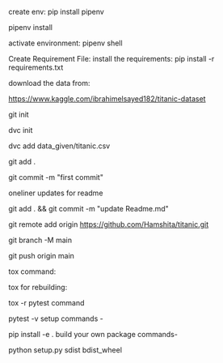 create env:
pip install pipenv

pipenv install

activate environment:
pipenv shell

Create Requirement File:
install the requirements:
pip install -r requirements.txt

download the data from:

https://www.kaggle.com/ibrahimelsayed182/titanic-dataset

git init

dvc init
 
dvc add data_given/titanic.csv

git add .

git commit -m "first commit"

oneliner updates for readme

git add . && git commit -m "update Readme.md"

git remote add origin https://github.com/Hamshita/titanic.git

git branch -M main

git push origin main


tox command:

tox
for rebuilding:

tox -r 
pytest command

pytest -v
setup commands -

pip install -e . 
build your own package commands-

python setup.py sdist bdist_wheel

